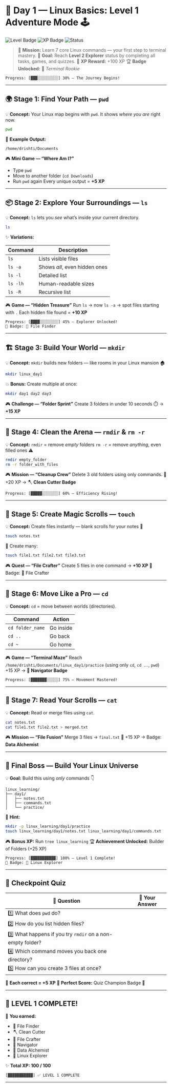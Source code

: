 # 🐧 **Day 1 — Linux Basics: Level 1 Adventure Mode 🕹️**

![Level Badge](https://img.shields.io/badge/LEVEL-1-blue?style=for-the-badge\&logo=linux)
![XP Badge](https://img.shields.io/badge/XP-100%2F100-brightgreen?style=for-the-badge)
![Status](https://img.shields.io/badge/STATUS-Explorer-success?style=for-the-badge)

> 🎯 **Mission:** Learn 7 core Linux commands — your first step to terminal mastery.
> 🧭 **Goal:** Reach **Level 2 Explorer** status by completing all tasks, games, and quizzes.
> 🧩 **XP Reward:** +100 XP
> 🏆 **Badge Unlocked:** 🐧 *Terminal Rookie*

```
Progress: [▓▓▓░░░░░░░░░] 30% — The Journey Begins!
```

---

## 🌍 **Stage 1: Find Your Path — `pwd`**

💡 **Concept:**
Your Linux map begins with `pwd`. It shows *where you are* right now.

```bash
pwd
```

📘 **Example Output:**

```
/home/drishti/Documents
```

🎮 **Mini Game — “Where Am I?”**

* Type `pwd`
* Move to another folder (`cd Downloads`)
* Run `pwd` again
  Every unique output = **+5 XP**

---

## 📦 **Stage 2: Explore Your Surroundings — `ls`**

💡 **Concept:**
`ls` lets you *see* what’s inside your current directory.

```bash
ls
```

✨ **Variations:**

| Command  | Description                   |
| -------- | ----------------------------- |
| `ls`     | Lists visible files           |
| `ls -a`  | Shows *all*, even hidden ones |
| `ls -l`  | Detailed list                 |
| `ls -lh` | Human-readable sizes          |
| `ls -R`  | Recursive list                |

🎮 **Game — “Hidden Treasure”**
Run `ls` → now `ls -a` → spot files starting with `.`
Each hidden file found = **+10 XP**

```
Progress: [▓▓▓▓░░░░░░░░] 45% — Explorer Unlocked!
🏅 Badge: 🧭 File Finder
```

---

## 🏗️ **Stage 3: Build Your World — `mkdir`**

💡 **Concept:**
`mkdir` builds new folders — like rooms in your Linux mansion 🏠

```bash
mkdir linux_day1
```

💥 **Bonus:**
Create multiple at once:

```bash
mkdir day1 day2 day3
```

🎮 **Challenge — “Folder Sprint”**
Create 3 folders in under 10 seconds ⏱️ → **+15 XP**

---

## 🧹 **Stage 4: Clean the Arena — `rmdir` & `rm -r`**

💡 **Concept:**
`rmdir` = remove *empty* folders
`rm -r` = remove *anything*, even filled ones ⚠️

```bash
rmdir empty_folder
rm -r folder_with_files
```

🎮 **Mission — “Cleanup Crew”**
Delete 3 old folders using only commands.
🧹 +20 XP → 🪓 **Clean Cutter Badge**

```
Progress: [▓▓▓▓▓░░░░░░░] 60% — Efficiency Rising!
```

---

## 📝 **Stage 5: Create Magic Scrolls — `touch`**

💡 **Concept:**
Create files instantly — blank scrolls for your notes 📜

```bash
touch notes.txt
```

💬 Create many:

```bash
touch file1.txt file2.txt file3.txt
```

🎮 **Quest — “File Crafter”**
Create 5 files in one command → **+10 XP**
🏅 Badge: 🧾 File Crafter

---

## 🚪 **Stage 6: Move Like a Pro — `cd`**

💡 **Concept:**
`cd` = move between worlds (directories).

| Command          | Action    |
| ---------------- | --------- |
| `cd folder_name` | Go inside |
| `cd ..`          | Go back   |
| `cd ~`           | Go home   |

🎮 **Game — “Terminal Maze”**
Reach `/home/drishti/Documents/linux_day1/practice`
(using only `cd`, `cd ..`, `pwd`)
+15 XP → 🚀 **Navigator Badge**

```
Progress: [▓▓▓▓▓▓▓░░░░░] 75% — Movement Mastered!
```

---

## 📜 **Stage 7: Read Your Scrolls — `cat`**

💡 **Concept:**
Read or merge files using `cat`.

```bash
cat notes.txt
cat file1.txt file2.txt > merged.txt
```

🎮 **Mission — “File Fusion”**
Merge 3 files → `final.txt`
🧩 +15 XP → Badge: **Data Alchemist**

---

## 🧱 **Final Boss — Build Your Linux Universe**

💡 **Goal:** Build this using *only* commands 👇

```
linux_learning/
├── day1/
│   ├── notes.txt
│   ├── commands.txt
│   └── practice/
```

🧠 **Hint:**

```bash
mkdir -p linux_learning/day1/practice
touch linux_learning/day1/notes.txt linux_learning/day1/commands.txt
```

🎮 **Bonus XP:** Run `tree linux_learning`
🏆 **Achievement Unlocked:** Builder of Folders (+25 XP)

```
Progress: [▓▓▓▓▓▓▓▓▓▓▓] 100% — Level 1 Complete!
🏅 Badge: 🐧 Linux Explorer
```

---

## 🧩 **Checkpoint Quiz**

| 🧠 Question                                                | 💬 Your Answer |
| ---------------------------------------------------------- | -------------- |
| 1️⃣ What does `pwd` do?                                    |                |
| 2️⃣ How do you list hidden files?                          |                |
| 3️⃣ What happens if you try `rmdir` on a non-empty folder? |                |
| 4️⃣ Which command moves you back one directory?            |                |
| 5️⃣ How can you create 3 files at once?                    |                |

🎯 **Each correct = +5 XP**
🏅 **Perfect Score:** Quiz Champion Badge 🧠

---

## 🏁 **LEVEL 1 COMPLETE!**

🎉 **You earned:**

* 🧭 File Finder
* 🪓 Clean Cutter
* 🧾 File Crafter
* 🚀 Navigator
* 🧩 Data Alchemist
* 🐧 Linux Explorer

✨ **Total XP: 100 / 100**

```
[▓▓▓▓▓▓▓▓▓▓▓] ✅ LEVEL 1 COMPLETE
```

---
